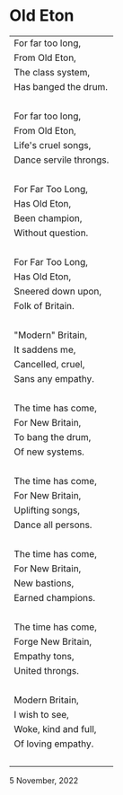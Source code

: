 # Old Eton

|             |
| :-----------|
| For far too long, |
| From Old Eton, |
| The class system, |
| Has banged the drum. |
| &nbsp; |
| For far too long, |
| From Old Eton, |
| Life's cruel songs, |
| Dance servile throngs. |
| &nbsp; |
| For Far Too Long, |
| Has Old Eton, |
| Been champion, |
| Without question. |
| &nbsp; |
| For Far Too Long, |
| Has Old Eton, |
| Sneered down upon, |
| Folk of Britain. |
| &nbsp; |
| "Modern" Britain, |
| It saddens me, |
| Cancelled, cruel, |
| Sans any empathy. |
| &nbsp; |
| The time has come, |
| For New Britain, |
| To bang the drum, |
| Of new systems. |
| &nbsp; |
| The time has come, |
| For New Britain, |
| Uplifting songs, |
| Dance all persons. |
| &nbsp; |
| The time has come, |
| For New Britain, |
| New bastions, |
| Earned champions. |
| &nbsp; |
| The time has come, |
| Forge New Britain, |
| Empathy tons, |
| United throngs. |
| &nbsp; |
| Modern Britain, |
| I wish to see, |
| Woke, kind and full, |
| Of loving empathy. |
| &nbsp; |

5 November, 2022
